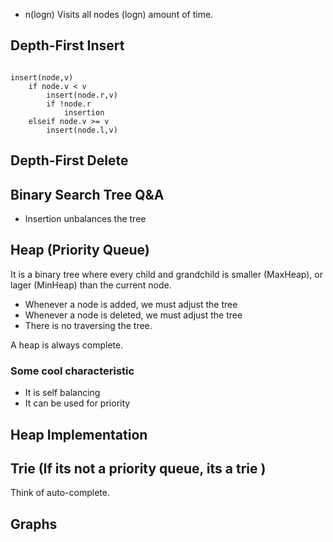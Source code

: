 - n(logn) 
    Visits all nodes (logn) amount of time.

## Depth-First Insert
```

insert(node,v)
    if node.v < v
        insert(node.r,v)
        if !node.r
            insertion
    elseif node.v >= v
        insert(node.l,v)

```

## Depth-First Delete

## Binary Search Tree Q&A
- Insertion unbalances the tree

## Heap (Priority Queue)
It is a binary tree where every child and grandchild is smaller (MaxHeap), or lager (MinHeap) than the current node.

- Whenever a node is added, we must adjust the tree
- Whenever a node is deleted, we must adjust the tree
- There is no traversing the tree. 

A heap is always complete.

### Some cool characteristic
- It is self balancing
- It can be used for priority

## Heap Implementation

## Trie (If its not a priority queue, its a trie )
Think of auto-complete.


## Graphs
